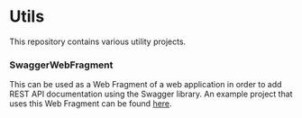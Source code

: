 # Utils
This repository contains various utility projects.

### SwaggerWebFragment
This can be used as a Web Fragment of a web application in order to add REST API documentation using the Swagger library. An example project that uses this Web Fragment can be found [here](https://github.com/chrispetsos/PaaSword/blob/master/PaaSwordSecurityPolicyValidator/WebContent/WEB-INF/web.xml).
